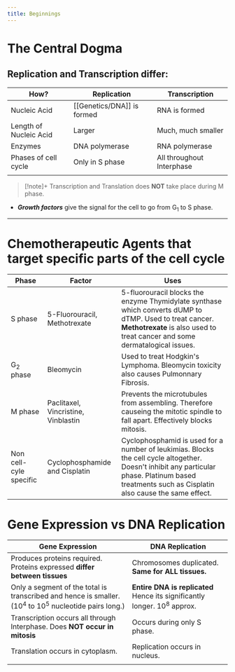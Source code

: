 ```yaml
---
title: Beginnings
---
```

# The Central Dogma
## Replication and Transcription differ:

| How?                   | Replication     | Transcription             |
| ---------------------- | --------------- | ------------------------- |
| Nucleic Acid           | [[Genetics/DNA]] is formed   | RNA is formed             |
| Length of Nucleic Acid | Larger          | Much, much smaller        |
| Enzymes                | DNA polymerase  | RNA polymerase            |
| Phases of cell cycle   | Only in S phase | All throughout Interphase |
|                        |                 |                           |
> [!note]+
> Transcription and Translation does **NOT** take place during M phase.

+ ***Growth factors*** give the signal for the cell to go from G<sub>1</sub> to S phase.
---
# Chemotherapeutic Agents that target specific parts of the cell cycle

| Phase                  | Factor                              | Uses                                                                                                                                                                                               |
| ---------------------- | ----------------------------------- | -------------------------------------------------------------------------------------------------------------------------------------------------------------------------------------------------- |
| S phase                | 5-Fluorouracil, Methotrexate        | 5-fluorouracil blocks the enzyme Thymidylate synthase which converts dUMP to dTMP. Used to treat cancer. **Methotrexate** is also used to treat cancer and some dermatalogical issues.            |
| G<sub>2</sub> phase    | Bleomycin                           | Used to treat Hodgkin's Lymphoma. Bleomycin toxicity also causes Pulmonnary Fibrosis.                                                                                                              |
| M phase                | Paclitaxel, Vincristine, Vinblastin | Prevents the microtubules from assembling. Therefore causeing the mitotic spindle to fall apart. Effectively blocks mitosis.                                                                       |
| Non cell-cyle specific | Cyclophosphamide and Cisplatin      | Cyclophosphamid is used for a number of leukimias. Blocks the cell cycle altogether. Doesn't inhibit any particular phase. Platinum based treatments such as Cisplatin also cause the same effect. |

# Gene Expression vs DNA Replication
| Gene Expression                                                                                                            | DNA Replication                                                                     |
| -------------------------------------------------------------------------------------------------------------------------- | ----------------------------------------------------------------------------------- |
| Produces proteins required. Proteins expressed **differ between tissues**                                                  | Chromosomes duplicated. **Same for ALL tissues.**                                   |
| Only a segment of the total is transcribed and hence is smaller. (10<sup>4</sup> to 10<sup>5</sup> nucleotide pairs long.) | **Entire DNA is replicated** Hence its significantly longer. 10<sup>8</sup> approx. |
| Transcription occurs all through Interphase. Does **NOT occur in mitosis**                                                 | Occurs during only S phase.                                                         |
| Translation occurs in cytoplasm.                                                                                           | Replication occurs in nucleus.                                                      |
|                                                                                                                            |                                                                                     |
